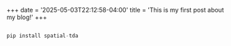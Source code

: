 +++
date = '2025-05-03T22:12:58-04:00'
title = 'This is my first post about my blog!'
+++

```python

pip install spatial-tda 
```

